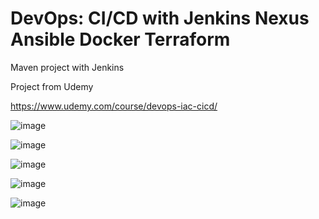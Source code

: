# DevOps: CI/CD with Jenkins Nexus Ansible Docker Terraform
Maven project with Jenkins

Project from Udemy


https://www.udemy.com/course/devops-iac-cicd/

![image](https://user-images.githubusercontent.com/39504405/199947579-4882bd90-6244-442e-be6b-aa7b1250272f.png)


![image](https://user-images.githubusercontent.com/39504405/200839080-22335bae-78f2-40f9-b97e-22f4f8aaf801.png)

![image](https://user-images.githubusercontent.com/39504405/200839191-3acc15b1-5d53-473e-a22f-8ee11a1d485c.png)

![image](https://user-images.githubusercontent.com/39504405/200839270-067e2ffa-a876-403c-af55-ceca93dc5b2a.png)

![image](https://user-images.githubusercontent.com/39504405/200842329-5025b4d3-85b0-4b6f-b5ac-692028047522.png)
